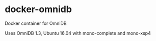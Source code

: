 # docker-omnidb
Docker container for OmniDB

Uses OmniDB 1.3, Ubuntu 16.04 with mono-complete and mono-xsp4
